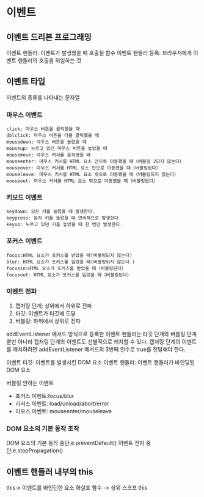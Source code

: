 # 이벤트

## 이벤트 드리븐 프로그래밍

이벤트 핸들러: 이벤트가 발생했을 때 호출될 함수
이벤트 핸들러 등록: 브라우저에게 이벤트 핸들러의 호출을 위임하는 것

## 이벤트 타입

이벤트의 종류를 나타내는 문자열

### 마우스 이벤트

```
click: 마우스 버튼을 클릭했을 때
dblclick: 마우스 버튼을 더블 클릭했을 때
mousedown: 마우스 버튼을 눌렀을 때
mouseup: 누르고 있던 마우스 버튼을 놓았을 때
mousemove: 마우스 커서를 움직였을 때
mouseenter: 마우스 커서를 HTML 요소 안으로 이동했을 때（버블링 2되지 않는다）
mouseover: 마우스 커서를 HTML 요소 안으로 이동했을 때（버블링된다）
mouseleave: 마우스 커서를 HTML 요소 밖으로 이동했을 때（버블링되지 않는다）
mouseout: 마우스 커서를 HTML 요소 밖으로 이동했을 때（버블링된다）

```

### 키보드 이벤트

```
keydown: 모든 키를 눌렀을 때 발생한다.
keypress: 문자 키를 눌렀을 때 연속적으로 발생한다
keyup: 누르고 있던 키를 놓았을 때 한 번만 발생한다.
```

### 포커스 이벤트

```
focus:HTML 요소가 포커스를 받았을 때(버블링되지 않는다)
blur: HTML 요소가 포커스를 잃었을 때(버블링되지 않는다.)
focusin:HTML 요소가 포커스를 받았을 때（버블링된다）
focusout: HTML 요소가 포커스를 잃었을 때（버블링된다）

```

### 이벤트 전파

1. 캡처링 단계: 상위에서 하위로 전파
2. 타깃: 이벤트가 타깃에 도달
3. 버블링: 하위에서 상위로 전파

addEventListener 메서드 방식으로 등록한 이벤트 핸들러는 타깃 단계와 버블링
단계뿐만 아니라 캡처링 단계의 이벤트도 선별적으로 캐치할 수 있다. 캡처링 단계의 이벤트를 캐치하려면 addEventListener 메서드의 3번째 인수로 true를 전달해야 한다.

이벤트 타깃: 이벤트를 발생시킨 DOM 요소
이벤트 핸들러: 이벤트 핸들러가 바인딩된 DOM 요소

버블링 안하는 이벤트

- 포커스 이벤트:focus/blur
- 리서스 이벤트: load/unload/abort/error
- 마우스 이벤트: mouseenter/mouseleave

### DOM 요소의 기본 동작 조작

DOM 요소의 기본 동작 중단:e.preventDefault()
이벤트 전파 중단:e.stopPropagation()

## 이벤트 핸들러 내부의 this

this-> 이벤트를 바인딘한 요소
화살표 함수 -> 상위 스코프 this
